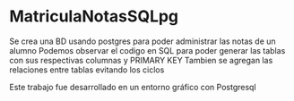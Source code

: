 # MatriculaNotasSQLpg
Se crea una BD usando postgres para poder administrar las notas de un alumno 
Podemos observar el codigo en SQL para poder generar las tablas con sus respectivas columnas y PRIMARY KEY
Tambien se agregan las relaciones entre tablas evitando los ciclos 

Este trabajo fue desarrollado en un entorno gráfico con Postgresql

